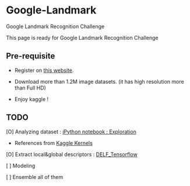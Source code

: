 # Google-Landmark
Google Landmark Recognition Challenge

This page is ready for Google Landmark Recognition Challenge



## Pre-requisite

* Register on [this website](https://www.kaggle.com/c/landmark-recognition-challenge).

* Download more than 1.2M image datasets. (it has high resolution more than Full HD)

* Enjoy kaggle  !




## TODO

[O] Analyzing dataset : [iPython notebook : Exploration](https://github.com/mercileesb/Google-Landmark/blob/master/Exprolation.ipynb)
* References from [Kaggle Kernels](https://www.kaggle.com/mxdbld/simple-exploration-of-google-recognition)

[O] Extract local&global descriptors : [DELF_Tensorflow](https://github.com/mercileesb/delf_tensorflow)

[ ] Modeling

[ ] Ensemble all of them
